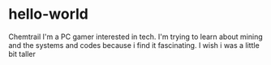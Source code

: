 # hello-world
Chemtrail
I'm a PC gamer interested in tech. I'm trying to learn about mining and the systems and codes because i find it fascinating.
I wish i was a little bit taller
